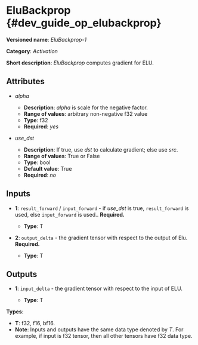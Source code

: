 # EluBackprop {#dev_guide_op_elubackprop}

**Versioned name**: *EluBackprop-1*

**Category**: *Activation*

**Short description**: *EluBackprop* computes gradient for ELU.

## Attributes

* *alpha*

  * **Description**: *alpha* is scale for the negative factor.
  * **Range of values**: arbitrary non-negative f32 value
  * **Type**: f32
  * **Required**: *yes*

* *use_dst*

  * **Description**: If true, use *dst* to calculate gradient; else use *src*.
  * **Range of values**: True or False
  * **Type**: bool
  * **Default value**: True
  * **Required**: *no*

## Inputs

* **1**:  ``result_forward`` / ``input_forward`` - if *use_dst* is true,
  ``result_forward`` is used, else ``input_forward`` is used.. **Required.**

  * **Type**: T

* **2**: ``output_delta`` - the gradient tensor with respect to the output of
  Elu. **Required.**

  * **Type**: T

## Outputs

* **1**: ``input_delta`` - the gradient tensor with respect to the input of ELU.

  * **Type**: T

**Types**:

* **T**: f32, f16, bf16.
* **Note**: Inputs and outputs have the same data type denoted by *T*. For
  example, if input is f32 tensor, then all other tensors have f32 data type.
